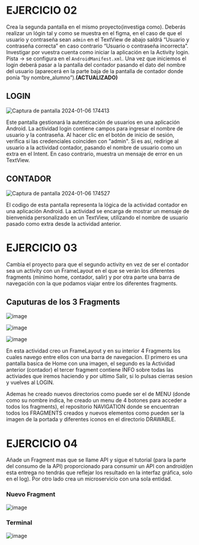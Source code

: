 # EJERCICIO 02

Crea la segunda pantalla en el mismo proyecto(investiga como). Deberás realizar un lógin tal y como se muestra en el figma, en el caso de que el usuario y contraseña sean `admin` en el TextView
de abajo saldrá “Usuario y contraseña correcta” en caso contrario “Usuario o contraseña incorrecta”. Investigar por vuestra cuenta como iniciar la aplicación en la Activity login. Pista → se configura
en el `AndroidManifest.xml`. Una vez que iniciemos el login deberá pasar a la pantalla del contador pasando el dato del nombre del usuario (aparecerá en la parte baja de la pantalla de contador donde 
ponía “by nombre_alumno”).**(ACTUALIZADO)**

## LOGIN
![Captura de pantalla 2024-01-06 174413](https://github.com/anavarroo/NavarroVegaM02/assets/117681310/b7fe4623-6777-4a1e-8902-dcd0030d3a81)

Este pantalla gestionará la autenticación de usuarios en una aplicación Android. La actividad login contiene campos para ingresar el nombre de usuario y la contraseña. Al hacer clic en el botón de inicio de sesión, verifica si las credenciales coinciden con "admin". Si es así, redirige al usuario a la actividad contador, pasando el nombre de usuario como un extra en el Intent. En caso contrario, muestra un mensaje de error en un TextView. 

## CONTADOR
![Captura de pantalla 2024-01-06 174527](https://github.com/anavarroo/NavarroVegaM02/assets/117681310/841047a3-d710-4629-a9c2-c2ee72d2d436)

El codigo de esta pantalla representa la lógica de la actividad contador en una aplicación Android. La actividad se encarga de mostrar un mensaje de bienvenida personalizado en un TextView, utilizando el nombre de usuario pasado como extra desde la actividad anterior. 


# EJERCICIO 03

Cambia el proyecto para que el segundo activity en vez de ser el contador sea un activity con un FrameLayout en el que se verán los diferentes fragments (mínimo home, contador, salir) y por otra parte una barra de navegación con la que podamos viajar entre los diferentes fragments.

## Caputuras de los 3 Fragments

![image](https://github.com/anavarroo/NavarroVegaM01/assets/117681310/9b9854ff-9f1c-41c4-9666-8c5b44208be2)

![image](https://github.com/anavarroo/NavarroVegaM01/assets/117681310/cec530c9-bd0c-4c9f-ac16-cbadcf294292)

![image](https://github.com/anavarroo/NavarroVegaM01/assets/117681310/f6a2c844-3c00-4fdd-bad6-0658b4e7ebb2)


En esta actividad creo un FrameLayout y en su interior 4 Fragments los cuales navego entre ellos con una barra de navegacion. El primero es una pantalla basica de Home con una imagen, el segundo es la Actividad anterior (contador) el tercer fragment contiene INFO sobre todas las activiades que iremos haciendo y por ultimo Salir, si lo pulsas cierras sesion y vuelves al LOGIN.

Ademas he creado nuevos directorios como puede ser el de MENU (donde como su nombre indica, he creado un menu de 4 botones para acceder a todos los fragments), el repositorio NAVIGATION donde se encuentran todos los FRAGMENTS creados y nuevos elementos como pueden ser la imagen de la portada y diferentes iconos en el directorio DRAWABLE. 


# EJERCICIO 04

Añade un Fragment mas que se llame API y sigue el tutorial (para la parte del consumo de la API) proporcionado para consumir un API con android(en esta entrega no tendrás que reflejar los resultado en la interfaz gráfica, solo en el log). Por otro lado crea un microservicio con una sola entidad.

### Nuevo Fragment
![image](https://github.com/anavarroo/NavarroVegaM01/assets/117681310/53738711-5527-4f79-93d2-7c86c9e144a4)

### Terminal
![image](https://github.com/anavarroo/NavarroVegaM01/assets/117681310/5a765a1f-b9b0-46c1-9c4a-3a8589de91c4)



